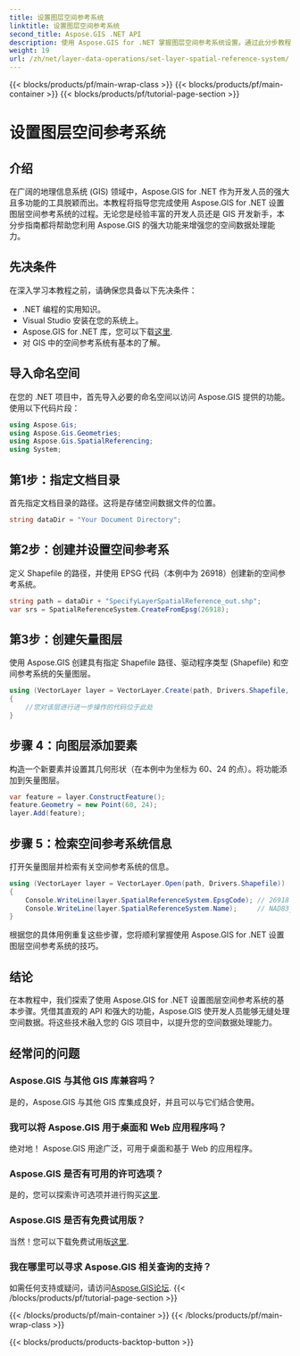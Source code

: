 ```yaml
---
title: 设置图层空间参考系统
linktitle: 设置图层空间参考系统
second_title: Aspose.GIS .NET API
description: 使用 Aspose.GIS for .NET 掌握图层空间参考系统设置。通过此分步教程提升您的 GIS 项目。
weight: 19
url: /zh/net/layer-data-operations/set-layer-spatial-reference-system/
---
```


{{< blocks/products/pf/main-wrap-class >}}
{{< blocks/products/pf/main-container >}}
{{< blocks/products/pf/tutorial-page-section >}}

# 设置图层空间参考系统

## 介绍
在广阔的地理信息系统 (GIS) 领域中，Aspose.GIS for .NET 作为开发人员的强大且多功能的工具脱颖而出。本教程将指导您完成使用 Aspose.GIS for .NET 设置图层空间参考系统的过程。无论您是经验丰富的开发人员还是 GIS 开发新手，本分步指南都将帮助您利用 Aspose.GIS 的强大功能来增强您的空间数据处理能力。
## 先决条件
在深入学习本教程之前，请确保您具备以下先决条件：
- .NET 编程的实用知识。
- Visual Studio 安装在您的系统上。
-  Aspose.GIS for .NET 库，您可以下载[这里](https://releases.aspose.com/gis/net/).
- 对 GIS 中的空间参考系统有基本的了解。
## 导入命名空间
在您的 .NET 项目中，首先导入必要的命名空间以访问 Aspose.GIS 提供的功能。使用以下代码片段：
```csharp
using Aspose.Gis;
using Aspose.Gis.Geometries;
using Aspose.Gis.SpatialReferencing;
using System;
```
## 第1步：指定文档目录
首先指定文档目录的路径。这将是存储空间数据文件的位置。
```csharp
string dataDir = "Your Document Directory";
```
## 第2步：创建并设置空间参考系
定义 Shapefile 的路径，并使用 EPSG 代码（本例中为 26918）创建新的空间参考系统。
```csharp
string path = dataDir + "SpecifyLayerSpatialReference_out.shp";
var srs = SpatialReferenceSystem.CreateFromEpsg(26918);
```
## 第3步：创建矢量图层
使用 Aspose.GIS 创建具有指定 Shapefile 路径、驱动程序类型 (Shapefile) 和空间参考系统的矢量图层。
```csharp
using (VectorLayer layer = VectorLayer.Create(path, Drivers.Shapefile, srs))
{
    //您对该层进行进一步操作的代码位于此处
}
```
## 步骤 4：向图层添加要素
构造一个新要素并设置其几何形状（在本例中为坐标为 60、24 的点）。将功能添加到矢量图层。
```csharp
var feature = layer.ConstructFeature();
feature.Geometry = new Point(60, 24);
layer.Add(feature);
```
## 步骤 5：检索空间参考系统信息
打开矢量图层并检索有关空间参考系统的信息。
```csharp
using (VectorLayer layer = VectorLayer.Open(path, Drivers.Shapefile))
{
    Console.WriteLine(layer.SpatialReferenceSystem.EpsgCode); // 26918
    Console.WriteLine(layer.SpatialReferenceSystem.Name);     // NAD83_UTM_zone_18N
}
```
根据您的具体用例重复这些步骤，您将顺利掌握使用 Aspose.GIS for .NET 设置图层空间参考系统的技巧。
## 结论
在本教程中，我们探索了使用 Aspose.GIS for .NET 设置图层空间参考系统的基本步骤。凭借其直观的 API 和强大的功能，Aspose.GIS 使开发人员能够无缝处理空间数据。将这些技术融入您的 GIS 项目中，以提升您的空间数据处理能力。
## 经常问的问题
### Aspose.GIS 与其他 GIS 库兼容吗？
是的，Aspose.GIS 与其他 GIS 库集成良好，并且可以与它们结合使用。
### 我可以将 Aspose.GIS 用于桌面和 Web 应用程序吗？
绝对地！ Aspose.GIS 用途广泛，可用于桌面和基于 Web 的应用程序。
### Aspose.GIS 是否有可用的许可选项？
是的，您可以探索许可选项并进行购买[这里](https://purchase.aspose.com/buy).
### Aspose.GIS 是否有免费试用版？
当然！您可以下载免费试用版[这里](https://releases.aspose.com/).
### 我在哪里可以寻求 Aspose.GIS 相关查询的支持？
如需任何支持或疑问，请访问[Aspose.GIS论坛](https://forum.aspose.com/c/gis/33).
{{< /blocks/products/pf/tutorial-page-section >}}

{{< /blocks/products/pf/main-container >}}
{{< /blocks/products/pf/main-wrap-class >}}

{{< blocks/products/products-backtop-button >}}
